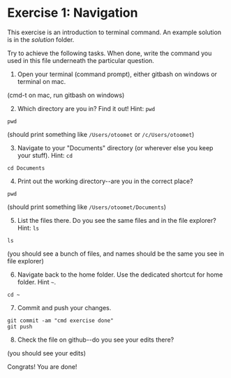 # Exercise 1: Navigation

This exercise is an introduction to terminal command.
An example solution is in the _solution_ folder.

Try to achieve the following tasks.  When done, write the command you
used in this file underneath the particular question.

1. Open your terminal (command prompt), either gitbash on windows or
   terminal on mac.

(cmd-t on mac, run gitbash on windows)

2. Which directory are you in?  Find it out!  Hint: `pwd`

```
pwd
```

(should print something like `/Users/otoomet` or `/c/Users/otoomet`)

3. Navigate to your "Documents" directory (or wherever else you keep
   your stuff).  Hint: `cd`
   
```
cd Documents
```
   
4. Print out the working directory--are you in the correct place?

```
pwd
```
(should print something like `/Users/otoomet/Documents`)

5. List the files there.  Do you see the same files and in the file
   explorer?  Hint: `ls`
   
```
ls
```
(you should see a bunch of files, and names should be the same you see
in file explorer)

6. Navigate back to the home folder.  Use the dedicated shortcut for
   home folder.  Hint `~`.
   
```
cd ~
```

7. Commit and push your changes.

```
git commit -am "cmd exercise done"
git push
```

8. Check the file on github--do you see your edits there?

(you should see your edits)

Congrats!  You are done!
